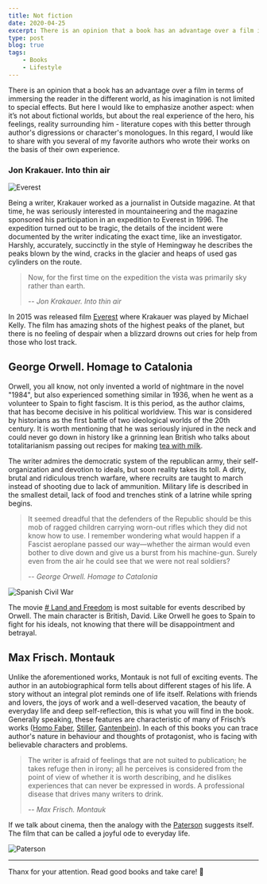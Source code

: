 ```yaml
---
title: Not fiction
date: 2020-04-25
excerpt: There is an opinion that a book has an advantage over a film in terms of immersing the reader in the different world...
type: post
blog: true
tags:
    - Books
    - Lifestyle
---
```



There is an opinion that a book has an advantage over a film in terms of immersing the reader in the different world, as his imagination is not limited to special effects. But here I would like to emphasize another aspect: when it’s not about fictional worlds, but about the real experience of the hero, his feelings, reality surrounding him - literature copes with this better through author's digressions or character's monologues. In this regard, I would like to share with you several of my favorite authors who wrote their works on the basis of their own experience.

### Jon Krakauer. Into thin air

![Everest](https://m1.35photo.pro/photos_series/1169/1169134.jpg)

Being a writer, Krakauer worked as a journalist in Outside magazine. At that time, he was seriously interested in mountaineering and the magazine sponsored his participation in an expedition to Everest in 1996. The expedition turned out to be tragic, the details of the incident were documented by the writer indicating the exact time, like an investigator.  Harshly, accurately, succinctly in the style of Hemingway he describes the peaks blown by the wind, cracks in the glacier and heaps of used gas cylinders on the route.

> Now, for the first time on the expedition the vista was primarily sky rather than earth.
>
> -- <cite>Jon Krakauer. Into thin air</cite>

In 2015 was released film [Everest](https://www.imdb.com/title/tt2719848/) where Krakauer was played by Michael Kelly. The film has amazing shots of the highest peaks of the planet, but there is no feeling of despair when a blizzard drowns out cries for help from those who lost track.


## George Orwell. Homage to Catalonia


Orwell, you all know, not only invented a world of nightmare in the novel "1984", but also experienced something similar in 1936, when he went as a volunteer to Spain to fight fascism. It is this period, as the author claims, that has become decisive in his political worldview. This war is considered by historians as the first battle of two ideological worlds of the 20th century. It is worth mentioning that he was seriously injured in the neck and could never go down in history like a grinning lean British who talks about totalitarianism passing out recipes for making [tea with milk](https://en.wikipedia.org/wiki/A_Nice_Cup_of_Tea).  

The writer admires the democratic system of the republican army, their self-organization and devotion to ideals, but soon reality takes its toll. A dirty, brutal and ridiculous trench warfare, where recruits are taught to march instead of  shooting due to lack of ammunition. Military life is described in the smallest detail, lack of food and trenches stink of a latrine while spring begins.


> It seemed dreadful that the defenders of the Republic should be this mob of ragged children carrying worn-out rifles which they did not know how to use. I remember wondering what would happen if a Fascist aeroplane passed our way—whether the airman would even bother to dive down and give us a burst from his machine-gun. Surely even from the air he could see that we were not real soldiers? 
>
> -- <cite>George Orwell. Homage to Catalonia</cite>


![Spanish Civil War](https://media2.nekropole.info/2014/10/Dzordzs-Orvels.png)

The movie [# Land and Freedom](https://www.imdb.com/title/tt0114671) is most suitable for events described by Orwell. The main character is British, David. Like Orwell he goes to Spain to fight for his ideals,  not knowing that there will be disappointment and betrayal.


## Max Frisch. Montauk

Unlike the aforementioned works, Montauk is not full of exciting events. The author in an autobiographical form tells about different stages of his life. A story without an integral plot reminds one of life itself. Relations with friends and lovers, the joys of work and a well-deserved vacation, the beauty of everyday life and deep self-reflection, this is what you will find in the book. Generally speaking, these features are characteristic of many of Frisch’s works ([Homo Faber](https://en.wikipedia.org/wiki/Homo_Faber_%28novel%29), [Stiller](https://de.wikipedia.org/wiki/Stiller_%28Max_Frisch%29), [Gantenbein](https://en.wikipedia.org/wiki/Gantenbein)). In each of this books you can trace author's nature in behaviour and thoughts of protagonist, who is facing with believable characters and problems.

> The writer is afraid of feelings that are not suited to publication; he takes refuge then in irony; all he perceives is considered from the point of view of whether it is worth describing, and he dislikes experiences that can never be expressed in words. A professional disease that drives many writers to drink. 
>
> -- <cite>Max Frisch. Montauk</cite>



If we talk about cinema, then the analogy with the [Paterson](https://www.imdb.com/title/tt5247022) suggests itself. The film that can be called a joyful ode to everyday life.

![Paterson](https://disgustingmen.com/wp-content/uploads/2017/02/kinopoisk.ru-Paterson-2808833.jpg)

---

Thanx for your attention. Read good books and take care! 🌚